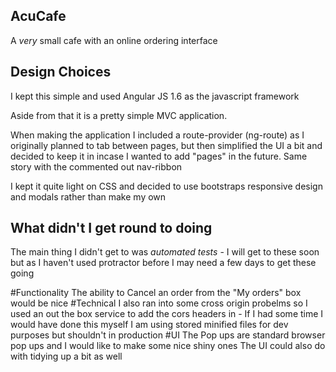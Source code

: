 ## AcuCafe 

A *very* small cafe with an online ordering interface

## Design Choices

I kept this simple and used Angular JS 1.6 as the javascript framework 

Aside from that it is a pretty simple MVC application. 

When making the application I included a route-provider (ng-route) as I originally planned to tab between pages, but then simplified the UI a bit and decided to keep it in incase I wanted to add "pages" in the future.
Same story with the commented out nav-ribbon

I kept it quite light on CSS and decided to use bootstraps responsive design and modals rather than make my own

## What didn't I get round to doing

The main thing I didn't get to was *automated tests* - I will get to these soon but as I haven't used protractor before I may need a few days to get these going

#Functionality
The ability to Cancel an order from the "My orders" box would be nice
#Technical
I also ran into some cross origin probelms so I used an out the box service to add the cors headers in - If I had some time I would have done this myself
I am using stored minified files for dev purposes but shouldn't in production
#UI
The Pop ups are standard browser pop ups and I would like to make some nice shiny ones
The UI could also do with tidying up a bit as well


